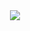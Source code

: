 <div align="center">
    <a href="https://github.com/anuraghazra/github-readme-stats">
        <img src="https://github-readme-stats.vercel.app/api/wakatime?username=acoji_luo&layout=compact&bg_color=00000000&border_color=00000000&text_color=fff&langs_count=6" />
    </a>
</div>
